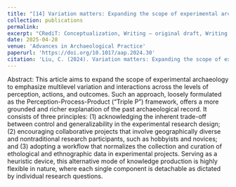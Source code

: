 ```yaml
---
title: "[14] Variation matters: Expanding the scope of experimental archaeology"
collection: publications
permalink: 
excerpt: "CRediT: Conceptualization, Writing – original draft, Writing – review & editing"
date: 2025-04-28
venue: 'Advances in Archaeological Practice'
paperurl: 'https://doi.org/10.1017/aap.2024.30'
citation: 'Liu, C. (2024). Variation matters: Expanding the scope of experimental archaeology. <i>Advances in Archaeological Practice</i>. 12(4), 375-389.' 
---
```

Abstract: This article aims to expand the scope of experimental archaeology to emphasize multilevel variation and interactions across the levels of perception, actions, and outcomes. Such an approach, loosely formulated as the Perception-Process-Product (“Triple P”) framework, offers a more grounded and richer explanation of the past archaeological record. It consists of three principles: (1) acknowledging the inherent trade-off between control and generalizability in the experimental research design; (2) encouraging collaborative projects that involve geographically diverse and nontraditional research participants, such as hobbyists and novices; and (3) adopting a workflow that normalizes the collection and curation of ethological and ethnographic data in experimental projects. Serving as a heuristic device, this alternative mode of knowledge production is highly flexible in nature, where each single component is detachable as dictated by individual research questions.